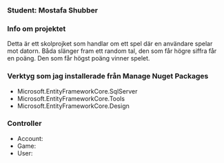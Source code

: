 ### Student: Mostafa Shubber

### Info om projektet
Detta är ett skolprojket som handlar om ett spel där en användare spelar mot datorn. Båda slänger fram ett random tal, den som får högre siffra får en poäng. Den som får högst poäng vinner spelet.

### Verktyg som jag installerade från Manage Nuget Packages
* Microsoft.EntityFrameworkCore.SqlServer
* Microsoft.EntityFrameworkCore.Tools
* Microsoft.EntityFrameworkCore.Design

### Controller
* Account: 
* Game: 
* User: 









